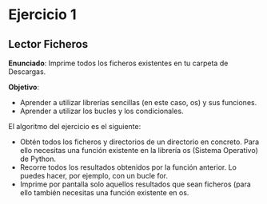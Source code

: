 # Ejercicio 1
## Lector Ficheros

**Enunciado**: Imprime todos los ficheros existentes en tu carpeta de Descargas.

**Objetivo**:


- Aprender a utilizar librerías sencillas (en este caso, os) y sus funciones. 
- Aprender a utilizar los bucles y los condicionales. 

El algoritmo del ejercicio es el siguiente:

- Obtén todos los ficheros y directorios de un directorio en concreto. Para ello necesitas una función existente en la librería os (Sistema Operativo) de Python.
- Recorre todos los resultados obtenidos por la función anterior. Lo puedes hacer, por ejemplo, con un bucle for.
- Imprime por pantalla solo aquellos resultados que sean ficheros (para ello también necesitas una función existente en os. 
